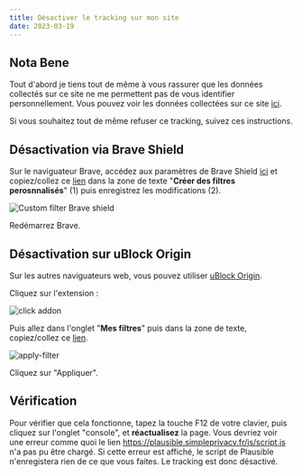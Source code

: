 ```yaml
---
title: Désactiver le tracking sur mon site
date: 2023-03-19
---
```


## Nota Bene
Tout d'abord je tiens tout de même à vous rassurer que les données collectés sur ce site ne me permettent pas de vous identifier personnellement.
Vous pouvez voir les données collectées sur ce site [ici](https://plausible.simpleprivacy.fr/simpleprivacy.fr).

Si vous souhaitez tout de même refuser ce tracking, suivez ces instructions.

## Désactivation via Brave Shield

Sur le naviguateur Brave, accédez aux paramètres de Brave Shield [ici](brave://settings/shields/filters) et copiez/collez ce [lien](https://plausible.simpleprivacy.fr/js/script.js) dans la zone de texte "**Créer des filtres perosnnalisés**" (1) puis enregistrez les modifications (2).

![Custom filter Brave shield](/disable-analytics/brave-filter.png)

Redémarrez Brave.

## Désactivation sur uBlock Origin

Sur les autres naviguateurs web, vous pouvez utiliser [uBlock Origin](https://ublockorigin.com).

Cliquez sur l'extension :

![click addon](/disable-analytics/click-addon.png)

Puis allez dans l'onglet "**Mes filtres**" puis dans la zone de texte, copiez/collez ce [lien](https://plausible.simpleprivacy.fr/js/script.js). 

![apply-filter](/disable-analytics/apply-filter.png)

Cliquez sur "Appliquer".

## Vérification

Pour vérifier que cela fonctionne, tapez la touche F12 de votre clavier, puis cliquez sur l'onglet "console", et **réactualisez** la page. Vous devriez voir une erreur comme quoi le lien https://plausible.simpleprivacy.fr/js/script.js n'a pas pu être chargé.
Si cette erreur est affiché, le script de Plausible n'enregistera rien de ce que vous faites.
Le tracking est donc désactivé.
